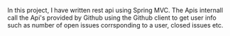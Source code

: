 In this project, I have written rest api using Spring MVC. The Apis internall call the Api's provided  by Github using the Github client to get user info such as number of open issues corrsponding to a user, closed issues etc.
